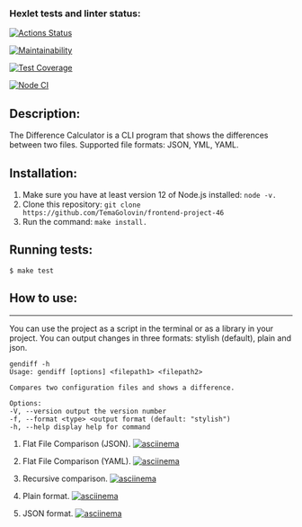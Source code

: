 ### Hexlet tests and linter status:

[![Actions Status](https://github.com/TemaGolovin/frontend-project-46/workflows/hexlet-check/badge.svg)](https://github.com/TemaGolovin/frontend-project-46/actions)

[![Maintainability](https://api.codeclimate.com/v1/badges/3495063199468d7f8813/maintainability)](https://codeclimate.com/github/TemaGolovin/frontend-project-46/maintainability)

[![Test Coverage](https://api.codeclimate.com/v1/badges/3495063199468d7f8813/test_coverage)](https://codeclimate.com/github/TemaGolovin/frontend-project-46/test_coverage)

[![Node CI](https://github.com/TemaGolovin/frontend-project-46/actions/workflows/nodejs.yml/badge.svg)](https://github.com/TemaGolovin/frontend-project-46/actions/workflows/nodejs.yml)

## **Description:**

The Difference Calculator is a CLI program that shows the differences between two files. Supported file formats: JSON, YML, YAML.

## **Installation:**

1. Make sure you have at least version 12 of Node.js installed: `node -v.`
2. Clone this repository: `git clone https://github.com/TemaGolovin/frontend-project-46`
3. Run the command: `make install.`

## **Running tests:**

```
$ make test
```

## **How to use:**

---

You can use the project as a script in the terminal or as a library in your project. You can output changes in three formats: stylish (default), plain and json.

```
gendiff -h
Usage: gendiff [options] <filepath1> <filepath2>

Compares two configuration files and shows a difference.

Options:
-V, --version output the version number
-f, --format <type> <output format (default: "stylish")
-h, --help display help for command
```

1. Flat File Comparison (JSON).
   [![asciinema](https://asciinema.org/a/XvzjgZvesNKQxpmB1qgBe3Uhx.svg)](https://asciinema.org/a/XvzjgZvesNKQxpmB1qgBe3Uhx)

2. Flat File Comparison (YAML).
   [![asciinema](https://asciinema.org/a/L7BTceFjIzOoJ85iJcgThcYe5.svg)](https://asciinema.org/a/L7BTceFjIzOoJ85iJcgThcYe5)

3. Recursive comparison.
   [![asciinema](https://asciinema.org/a/80ctbnVJ7RvpOpEWGejg2hjeD.svg)](https://asciinema.org/a/80ctbnVJ7RvpOpEWGejg2hjeD)

4. Plain format.
   [![asciinema](https://asciinema.org/a/6aDunWEiecPkOkV96xxyKWL4W.svg)](https://asciinema.org/a/6aDunWEiecPkOkV96xxyKWL4W)

5. JSON format.
   [![asciinema](https://asciinema.org/a/Lr2B8dDtFD0k8tZWdmqyljE3c.svg)](https://asciinema.org/a/Lr2B8dDtFD0k8tZWdmqyljE3c)
